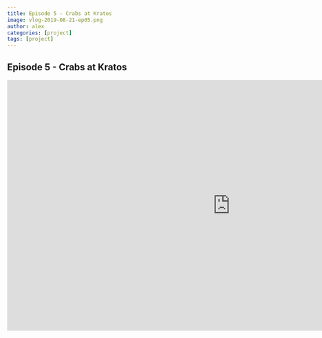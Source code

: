 ```yaml
---
title: Episode 5 - Crabs at Kratos
image: vlog-2019-08-21-ep05.png
author: alex
categories: [project]
tags: [project]
---
```


## Episode 5 - Crabs at Kratos

<iframe width="1036" height="583" src="https://www.youtube.com/embed/9t9me3BhIsw" frameborder="0" allow="accelerometer; autoplay; encrypted-media; gyroscope; picture-in-picture" allowfullscreen data-uk-responsive></iframe>
